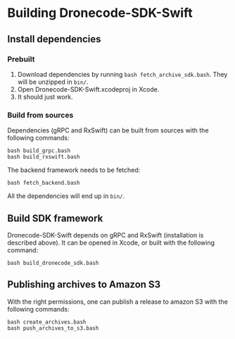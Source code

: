 # Building Dronecode-SDK-Swift

## Install dependencies

### Prebuilt

1. Download dependencies by running `bash fetch_archive_sdk.bash`. They will be unzipped in `bin/`.
2. Open Dronecode-SDK-Swift.xcodeproj in Xcode.
3. It should just work.

### Build from sources

Dependencies (gRPC and RxSwift) can be built from sources with the following commands:

```
bash build_grpc.bash
bash build_rxswift.bash
```

The backend framework needs to be fetched:

```
bash fetch_backend.bash
```

All the dependencies will end up in `bin/`.

## Build SDK framework

Dronecode-SDK-Swift depends on gRPC and RxSwift (installation is described above).  It can be opened in Xcode, or built with the following command:

```
bash build_dronecode_sdk.bash
```

## Publishing archives to Amazon S3

With the right permissions, one can publish a release to amazon S3 with the following commands:

```
bash create_archives.bash
bash push_archives_to_s3.bash
```
